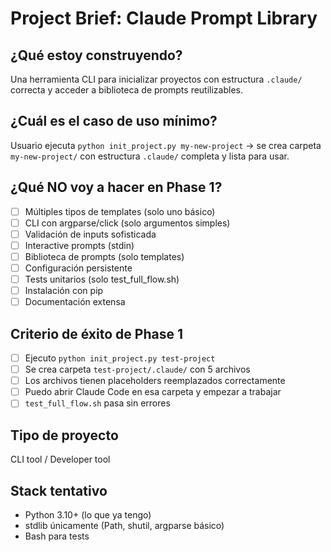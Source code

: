 # Project Brief: Claude Prompt Library

## ¿Qué estoy construyendo?
Una herramienta CLI para inicializar proyectos con estructura `.claude/` correcta y acceder a biblioteca de prompts reutilizables.

## ¿Cuál es el caso de uso mínimo?
Usuario ejecuta `python init_project.py my-new-project` → se crea carpeta `my-new-project/` con estructura `.claude/` completa y lista para usar.

## ¿Qué NO voy a hacer en Phase 1?
- [ ] Múltiples tipos de templates (solo uno básico)
- [ ] CLI con argparse/click (solo argumentos simples)
- [ ] Validación de inputs sofisticada
- [ ] Interactive prompts (stdin)
- [ ] Biblioteca de prompts (solo templates)
- [ ] Configuración persistente
- [ ] Tests unitarios (solo test_full_flow.sh)
- [ ] Instalación con pip
- [ ] Documentación extensa

## Criterio de éxito de Phase 1
- [ ] Ejecuto `python init_project.py test-project`
- [ ] Se crea carpeta `test-project/.claude/` con 5 archivos
- [ ] Los archivos tienen placeholders reemplazados correctamente
- [ ] Puedo abrir Claude Code en esa carpeta y empezar a trabajar
- [ ] `test_full_flow.sh` pasa sin errores

## Tipo de proyecto
CLI tool / Developer tool

## Stack tentativo
- Python 3.10+ (lo que ya tengo)
- stdlib únicamente (Path, shutil, argparse básico)
- Bash para tests
